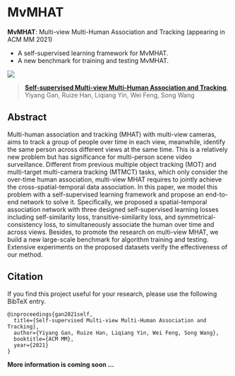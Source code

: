 # MvMHAT
**MvMHAT**: Multi-view Multi-Human Association and Tracking (appearing in ACM MM 2021)
- A self-supervised learning framework for MvMHAT.
- A new benchmark for training and testing MvMHAT.

![](https://github.com/realgump/MvMHAT/blob/main/readme/1.jpg)

> [**Self-supervised Multi-view Multi-Human Association and Tracking**](https://github.com/realgump/MvMHAT/blob/main/readme/PDF%20coming%20soon),            
> Yiyang Gan, Ruize Han, Liqiang Yin, Wei Feng, Song Wang     


## Abstract
Multi-human association and tracking (MHAT) with multi-view cameras, aims to track a group of people over time in each view, meanwhile, identify the same person across different views at the same time. This is a relatively new problem but has significance for multi-person scene video surveillance. Different from previous multiple object tracking (MOT) and multi-target multi-camera tracking (MTMCT) tasks, which only consider the over-time human association, multi-view MHAT requires to jointly achieve the cross-spatial-temporal data association. In this paper, we model this problem with a self-supervised learning framework and propose an end-to-end network to solve it. Specifically, we proposed a spatial-temporal association network with three designed self-supervised learning losses including self-similarity loss, transitive-similarity loss, and symmetrical-consistency loss, to simultaneously associate the human over time and across views. Besides, to promote the research on multi-view MHAT, we build a new large-scale benchmark for algorithm training and testing. Extensive experiments on the proposed datasets verify the effectiveness of our method.

## Citation
If you find this project useful for your research, please use the following BibTeX entry.

    @inproceedings{gan2021self,
      title={Self-supervised Multi-view Multi-Human Association and Tracking},
      author={Yiyang Gan, Ruize Han, Liqiang Yin, Wei Feng, Song Wang},
      booktitle={ACM MM},
      year={2021}
    }


**More information is coming soon ...**
